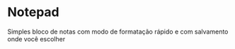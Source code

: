 # Notepad
 Simples bloco de notas com modo de formatação rápido e com salvamento onde você escolher
